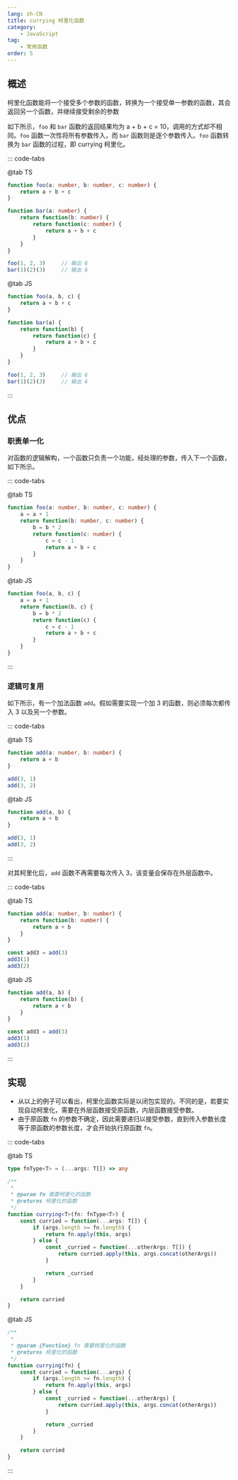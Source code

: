 ```yaml
---
lang: zh-CN
title: currying 柯里化函数
category:
    - JavaScript
tag:
    - 常用函数
order: 5
---
```


## 概述

柯里化函数能将一个接受多个参数的函数，转换为一个接受单一参数的函数，其会返回另一个函数，并继续接受剩余的参数

如下所示，`foo` 和 `bar` 函数的返回结果均为 a + b + c = 10，调用的方式却不相同。`foo` 函数一次性将所有参数传入，而 `bar` 函数则是逐个参数传入。`foo` 函数转换为 `bar` 函数的过程，即 currying 柯里化。

<!-- more -->

::: code-tabs

@tab TS

```ts
function foo(a: number, b: number, c: number) {
    return a + b + c
}

function bar(a: number) {
    return function(b: number) {
        return function(c: number) {
            return a + b + c
        }
    }
}

foo(1, 2, 3)     // 输出 6
bar(1)(2)(3)     // 输出 6
```

@tab JS

```js
function foo(a, b, c) {
    return a + b + c
}

function bar(a) {
    return function(b) {
        return function(c) {
            return a + b + c
        }
    }
}

foo(1, 2, 3)     // 输出 6
bar(1)(2)(3)     // 输出 6
```

:::

## 优点

### 职责单一化

对函数的逻辑解构，一个函数只负责一个功能，经处理的参数，传入下一个函数，如下所示。

::: code-tabs

@tab TS

```ts
function foo(a: number, b: number, c: number) {
    a = a + 1
    return function(b: number, c: number) {
        b = b * 2
        return function(c: number) {
            c = c - 1
            return a + b + c
        }
    }
}
```

@tab JS

```js
function foo(a, b, c) {
    a = a + 1
    return function(b, c) {
        b = b * 2
        return function(c) {
            c = c - 1
            return a + b + c
        }
    }
}
```

:::

### 逻辑可复用

如下所示，有一个加法函数 `add`。假如需要实现一个加 3 的函数，则必须每次都传入 3 以及另一个参数。

::: code-tabs

@tab TS

```ts
function add(a: number, b: number) {
    return a + b
}

add(3, 1)
add(3, 2)
```

@tab JS

```js
function add(a, b) {
    return a + b
}

add(3, 1)
add(3, 2)
```

:::

对其柯里化后，`add` 函数不再需要每次传入 3，该变量会保存在外层函数中。

::: code-tabs

@tab TS

```ts
function add(a: number, b: number) {
    return function(b: number) {
        return a + b
    }
}

const add3 = add(3)
add3(1)
add3(2)
```

@tab JS

```js
function add(a, b) {
    return function(b) {
        return a + b
    }
}

const add3 = add(3)
add3(1)
add3(2)
```

:::

## 实现

- 从以上的例子可以看出，柯里化函数实际是以闭包实现的。不同的是，若要实现自动柯里化，需要在外层函数接受原函数，内层函数接受参数。
- 由于原函数 `fn` 的参数不确定，因此需要递归以接受参数，直到传入参数长度等于原函数的参数长度，才会开始执行原函数 `fn`。

::: code-tabs

@tab TS

```ts
type fnType<T> = (...args: T[]) => any

/**
 * 
 * @param fn 需要柯里化的函数
 * @returns 柯里化的函数
 */
function currying<T>(fn: fnType<T>) {
    const curried = function(...args: T[]) {
        if (args.length >= fn.length) {
            return fn.apply(this, args)
        } else {
            const _curried = function(...otherArgs: T[]) {
                return curried.apply(this, args.concat(otherArgs))
            }

            return _curried
        }
    }

    return curried
}
```

@tab JS

```js
/**
 * 
 * @param {Function} fn 需要柯里化的函数
 * @returns 柯里化的函数
 */
function currying(fn) {
    const curried = function(...args) {
        if (args.length >= fn.length) {
            return fn.apply(this, args)
        } else {
            const _curried = function(...otherArgs) {
                return curried.apply(this, args.concat(otherArgs))
            }

            return _curried
        }
    }

    return curried
}
```

:::
